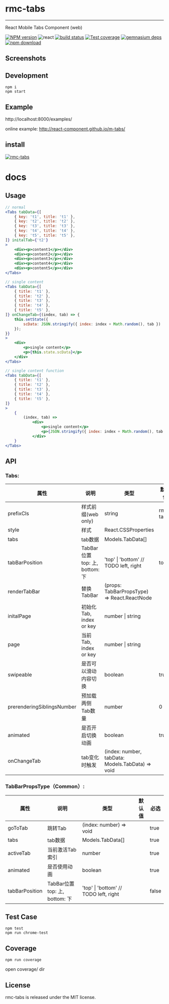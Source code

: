 # rmc-tabs
---

React Mobile Tabs Component (web)


[![NPM version][npm-image]][npm-url]
![react](https://img.shields.io/badge/react-%3E%3D_15.2.0-green.svg)
[![build status][travis-image]][travis-url]
[![Test coverage][coveralls-image]][coveralls-url]
[![gemnasium deps][gemnasium-image]][gemnasium-url]
[![npm download][download-image]][download-url]

[npm-image]: http://img.shields.io/npm/v/rmc-tabs.svg?style=flat-square
[npm-url]: http://npmjs.org/package/rmc-tabs
[travis-image]: https://img.shields.io/travis/react-component/m-tabs.svg?style=flat-square
[travis-url]: https://travis-ci.org/react-component/m-tabs
[coveralls-image]: https://img.shields.io/coveralls/react-component/m-tabs.svg?style=flat-square
[coveralls-url]: https://coveralls.io/r/react-component/m-tabs?branch=master
[gemnasium-image]: http://img.shields.io/gemnasium/react-component/m-tabs.svg?style=flat-square
[gemnasium-url]: https://gemnasium.com/react-component/m-tabs
[node-image]: https://img.shields.io/badge/node.js-%3E=_0.10-green.svg?style=flat-square
[node-url]: http://nodejs.org/download/
[download-image]: https://img.shields.io/npm/dm/rmc-tabs.svg?style=flat-square
[download-url]: https://npmjs.org/package/rmc-tabs

## Screenshots

## Development

```
npm i 
npm start
```

## Example

http://localhost:8000/examples/

online example: http://react-component.github.io/m-tabs/


## install

[![rmc-tabs](https://nodei.co/npm/rmc-tabs.png)](https://npmjs.org/package/rmc-tabs)


# docs

## Usage
```jsx
// normal
<Tabs tabData={[
    { key: 't1', title: 't1' },
    { key: 't2', title: 't2' },
    { key: 't3', title: 't3' },
    { key: 't4', title: 't4' },
    { key: 't5', title: 't5' },
]} initalTab={'t2'}
>
    <div><p>content1</p></div>
    <div><p>content2</p></div>
    <div><p>content3</p></div>
    <div><p>content4</p></div>
    <div><p>content5</p></div>
</Tabs>

// single content
<Tabs tabData={[
    { title: 't1' },
    { title: 't2' },
    { title: 't3' },
    { title: 't4' },
    { title: 't5' },
]} onChangeTab={(index, tab) => {
    this.setState({
        scData: JSON.stringify({ index: index + Math.random(), tab })
    });
}}
>
    <div>
        <p>single content</p>
        <p>{this.state.scData}</p>
    </div>
</Tabs>

// single content function
<Tabs tabData={[
    { title: 't1' },
    { title: 't2' },
    { title: 't3' },
    { title: 't4' },
    { title: 't5' },
]}
>
    {
        (index, tab) =>
            <div>
                <p>single content</p>
                <p>{JSON.stringify({ index: index + Math.random(), tab })}</p>
            </div>
    }
</Tabs>
```

## API
### Tabs:
属性 | 说明 | 类型 | 默认值 | 必选
----|-----|------|------|------
prefixCls|样式前缀(web only)|string| rmc-tabs|false
style|样式|React.CSSProperties||false
tabs|tab数据|Models.TabData[]||true
tabBarPosition|TabBar位置 top: 上, bottom: 下|'top' \| 'bottom' // TODO left, right| top|false
renderTabBar|替换TabBar|(props: TabBarPropsType) => React.ReactNode||false
initalPage|初始化Tab, index or key|number \| string||false
page|当前Tab, index or key|number \| string||false
swipeable|是否可以滑动内容切换|boolean| true|false
prerenderingSiblingsNumber|预加载两侧Tab数量|number| 0|false
animated|是否开启切换动画|boolean| true|false
onChangeTab|tab变化时触发|(index: number, tabData: Models.TabData) => void||false

### TabBarPropsType（Common）:
属性 | 说明 | 类型 | 默认值 | 必选
----|-----|------|------|------
goToTab|跳转Tab|(index: number) => void||true
tabs|tab数据|Models.TabData[]||true
activeTab|当前激活Tab索引|number||true
animated|是否使用动画|boolean||true
tabBarPosition|TabBar位置 top: 上, bottom: 下|'top' \| 'bottom' // TODO left, right||false

## Test Case

```
npm test
npm run chrome-test
```

## Coverage

```
npm run coverage
```

open coverage/ dir

## License

rmc-tabs is released under the MIT license.
